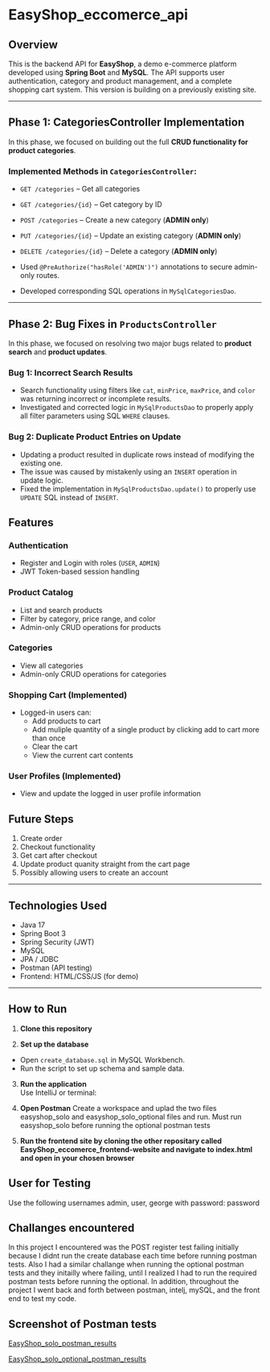 # EasyShop_eccomerce_api

## Overview

This is the backend API for **EasyShop**, a demo e-commerce platform developed using **Spring Boot** and **MySQL**. The API supports user authentication, category and product management, and a complete shopping cart system. This version is building on a previously existing site.

---
##  Phase 1: CategoriesController Implementation

In this phase, we focused on building out the full **CRUD functionality for product categories**.

### Implemented Methods in `CategoriesController`:
- `GET /categories` – Get all categories
- `GET /categories/{id}` – Get category by ID
- `POST /categories` – Create a new category (**ADMIN only**)
- `PUT /categories/{id}` – Update an existing category (**ADMIN only**)
- `DELETE /categories/{id}` – Delete a category (**ADMIN only**)

- Used `@PreAuthorize("hasRole('ADMIN')")` annotations to secure admin-only routes.
- Developed corresponding SQL operations in `MySqlCategoriesDao`.

---

## Phase 2: Bug Fixes in `ProductsController`

In this phase, we focused on resolving two major bugs related to **product search** and **product updates**.

###  Bug 1: Incorrect Search Results
- Search functionality using filters like `cat`, `minPrice`, `maxPrice`, and `color` was returning incorrect or incomplete results.
- Investigated and corrected logic in `MySqlProductsDao` to properly apply all filter parameters using SQL `WHERE` clauses.

### Bug 2: Duplicate Product Entries on Update
- Updating a product resulted in duplicate rows instead of modifying the existing one.
- The issue was caused by mistakenly using an `INSERT` operation in update logic.
- Fixed the implementation in `MySqlProductsDao.update()` to properly use `UPDATE` SQL instead of `INSERT`.

## Features

###  Authentication
- Register and Login with roles (`USER`, `ADMIN`)
- JWT Token-based session handling

### Product Catalog
- List and search products
- Filter by category, price range, and color
- Admin-only CRUD operations for products

### Categories
- View all categories
- Admin-only CRUD operations for categories

###  Shopping Cart (Implemented)
- Logged-in users can:
  - Add products to cart
  - Add muliple quantity of a single product by clicking add to cart more than once
  - Clear the cart
  - View the current cart contents

### User Profiles (Implemented)
- View and update the logged in user profile information

## Future Steps 

1. Create order
2. Checkout functionality 
3. Get cart after checkout
4. Update product quanity straight from the cart page
5. Possibly allowing users to create an account

---

## Technologies Used

- Java 17
- Spring Boot 3
- Spring Security (JWT)
- MySQL
- JPA / JDBC
- Postman (API testing)
- Frontend: HTML/CSS/JS (for demo)

---

## How to Run

1. **Clone this repository**  

2. **Set up the database**  
- Open `create_database.sql` in MySQL Workbench.
- Run the script to set up schema and sample data.

3. **Run the application**  
Use IntelliJ or terminal:

4. **Open Postman**
Create a workspace and uplad the two files easyshop_solo and easyshop_solo_optional files and run.
Must run easyshop_solo before running the optional postman tests

5. **Run the frontend site by cloning the other repositary called EasyShop_eccomerce_frontend-website and navigate to index.html and open in your chosen browser**

## User for Testing 
Use the following usernames admin, user, george with password: password

## Challanges encountered
In this project I encountered was the POST register test failing initially because I didnt run the create database each time before running postman tests.
Also I had a similar challange when running the optional postman tests and they initailly where failing, until I realized I had to run the required postman tests before running the optional. 
In addition, throughout the project I went back and forth between postman, intelj, mySQL, and the front end to test my code. 

## Screenshot of Postman tests
[EasyShop_solo_postman_results](Screenshots/easyShop_api_postman%20_results.png)

[EasyShop_solo_optional_postman_results](Screenshots/easyshop_optional_api_postman_results.png)


